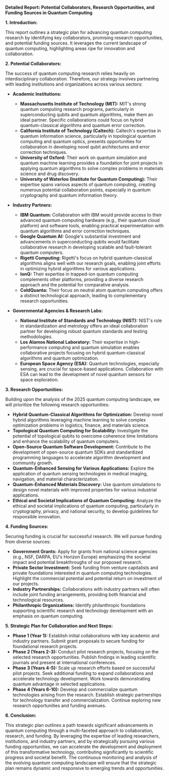 **Detailed Report: Potential Collaborators, Research Opportunities, and Funding Sources in Quantum Computing**

**1. Introduction:**

This report outlines a strategic plan for advancing quantum computing research by identifying key collaborators, promising research opportunities, and potential funding sources.  It leverages the current landscape of quantum computing, highlighting areas ripe for innovation and collaboration.

**2. Potential Collaborators:**

The success of quantum computing research relies heavily on interdisciplinary collaboration.  Therefore, our strategy involves partnering with leading institutions and organizations across various sectors:

* **Academic Institutions:**
    * **Massachusetts Institute of Technology (MIT):**  MIT's strong quantum computing research programs, particularly in superconducting qubits and quantum algorithms, make them an ideal partner.  Specific collaborations could focus on hybrid quantum-classical algorithms and quantum error correction.
    * **California Institute of Technology (Caltech):** Caltech's expertise in quantum information science, particularly in topological quantum computing and quantum optics, presents opportunities for collaboration in developing novel qubit architectures and error correction techniques.
    * **University of Oxford:** Their work on quantum simulation and quantum machine learning provides a foundation for joint projects in applying quantum algorithms to solve complex problems in materials science and drug discovery.
    * **University of Waterloo (Institute for Quantum Computing):** Their expertise spans various aspects of quantum computing, creating numerous potential collaboration points, especially in quantum cryptography and quantum information theory.

* **Industry Partners:**
    * **IBM Quantum:**  Collaboration with IBM would provide access to their advanced quantum computing hardware (e.g., their quantum cloud platform) and software tools, enabling practical experimentation with quantum algorithms and error correction techniques.
    * **Google Quantum AI:** Google's substantial investment and advancements in superconducting qubits would facilitate collaborative research in developing scalable and fault-tolerant quantum computers.
    * **Rigetti Computing:** Rigetti's focus on hybrid quantum-classical algorithms aligns well with our research goals, enabling joint efforts in optimizing hybrid algorithms for various applications.
    * **IonQ:** Their expertise in trapped-ion quantum computing complements other platforms, providing a diverse research approach and the potential for comparative analysis.
    * **ColdQuanta:** Their focus on neutral atom quantum computing offers a distinct technological approach, leading to complementary research opportunities.

* **Governmental Agencies & Research Labs:**
    * **National Institute of Standards and Technology (NIST):**  NIST's role in standardization and metrology offers an ideal collaboration partner for developing robust quantum standards and testing methodologies.
    * **Los Alamos National Laboratory:** Their expertise in high-performance computing and quantum simulation enables collaborative projects focusing on hybrid quantum-classical algorithms and quantum optimization.
    * **European Space Agency (ESA):**  Quantum technologies, especially sensing, are crucial for space-based applications. Collaboration with ESA can lead to the development of novel quantum sensors for space exploration.


**3. Research Opportunities:**

Building upon the analysis of the 2025 quantum computing landscape, we will prioritize the following research opportunities:

* **Hybrid Quantum-Classical Algorithms for Optimization:** Develop novel hybrid algorithms leveraging machine learning to solve complex optimization problems in logistics, finance, and materials science.
* **Topological Quantum Computing for Scalability:**  Investigate the potential of topological qubits to overcome coherence time limitations and enhance the scalability of quantum computers.
* **Open-Source Quantum Software Development:**  Contribute to the development of open-source quantum SDKs and standardized programming languages to accelerate algorithm development and community growth.
* **Quantum-Enhanced Sensing for Various Applications:** Explore the application of quantum sensing technologies in medical imaging, navigation, and material characterization.
* **Quantum-Enhanced Materials Discovery:** Use quantum simulations to design novel materials with improved properties for various industrial applications.
* **Ethical and Societal Implications of Quantum Computing:**  Analyze the ethical and societal implications of quantum computing, particularly in cryptography, privacy, and national security, to develop guidelines for responsible innovation.


**4. Funding Sources:**

Securing funding is crucial for successful research.  We will pursue funding from diverse sources:

* **Government Grants:**  Apply for grants from national science agencies (e.g., NSF, DARPA, EU's Horizon Europe) emphasizing the societal impact and potential breakthroughs of our proposed research.
* **Private Sector Investment:** Seek funding from venture capitalists and private foundations interested in quantum computing technologies.  Highlight the commercial potential and potential return on investment of our projects.
* **Industry Partnerships:**  Collaborations with industry partners will often include joint funding arrangements, providing both financial and technological resources.
* **Philanthropic Organizations:** Identify philanthropic foundations supporting scientific research and technology development with an emphasis on quantum computing.


**5. Strategic Plan for Collaboration and Next Steps:**

* **Phase 1 (Year 1):**  Establish initial collaborations with key academic and industry partners.  Submit grant proposals to secure funding for foundational research projects.
* **Phase 2 (Years 2-3):**  Conduct pilot research projects, focusing on the selected research opportunities.  Publish findings in leading scientific journals and present at international conferences.
* **Phase 3 (Years 4-5):**  Scale up research efforts based on successful pilot projects.  Seek additional funding to expand collaborations and accelerate technology development.  Work towards demonstrating quantum advantage in selected applications.
* **Phase 4 (Years 6-10):**  Develop and commercialize quantum technologies arising from the research.  Establish strategic partnerships for technology transfer and commercialization.  Continue exploring new research opportunities and funding avenues.

**6. Conclusion:**

This strategic plan outlines a path towards significant advancements in quantum computing through a multi-faceted approach to collaboration, research, and funding. By leveraging the expertise of leading researchers, institutions, and industry partners, and by strategically pursuing various funding opportunities, we can accelerate the development and deployment of this transformative technology, contributing significantly to scientific progress and societal benefit.  The continuous monitoring and analysis of the evolving quantum computing landscape will ensure that the strategic plan remains dynamic and responsive to emerging trends and opportunities.